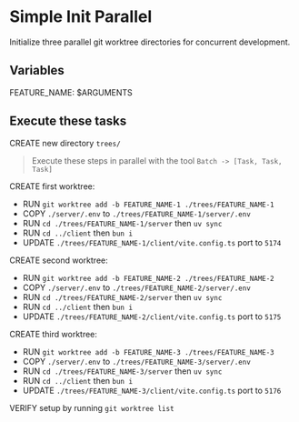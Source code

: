 # Simple Init Parallel

Initialize three parallel git worktree directories for concurrent development.

## Variables
FEATURE_NAME: $ARGUMENTS

## Execute these tasks

CREATE new directory `trees/`

> Execute these steps in parallel with the tool `Batch -> [Task, Task, Task]`

CREATE first worktree:
- RUN `git worktree add -b FEATURE_NAME-1 ./trees/FEATURE_NAME-1`
- COPY `./server/.env` to `./trees/FEATURE_NAME-1/server/.env`
- RUN `cd ./trees/FEATURE_NAME-1/server` then `uv sync`
- RUN `cd ../client` then `bun i`
- UPDATE `./trees/FEATURE_NAME-1/client/vite.config.ts` port to `5174`

CREATE second worktree:
- RUN `git worktree add -b FEATURE_NAME-2 ./trees/FEATURE_NAME-2`
- COPY `./server/.env` to `./trees/FEATURE_NAME-2/server/.env`
- RUN `cd ./trees/FEATURE_NAME-2/server` then `uv sync`
- RUN `cd ../client` then `bun i`
- UPDATE `./trees/FEATURE_NAME-2/client/vite.config.ts` port to `5175`

CREATE third worktree:
- RUN `git worktree add -b FEATURE_NAME-3 ./trees/FEATURE_NAME-3`
- COPY `./server/.env` to `./trees/FEATURE_NAME-3/server/.env`
- RUN `cd ./trees/FEATURE_NAME-3/server` then `uv sync`
- RUN `cd ../client` then `bun i`
- UPDATE `./trees/FEATURE_NAME-3/client/vite.config.ts` port to `5176`

VERIFY setup by running `git worktree list`